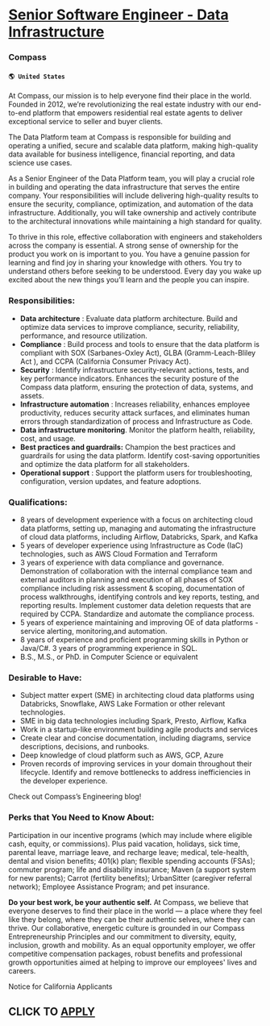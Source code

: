 # [Senior Software Engineer - Data Infrastructure](https://www.remotewlb.com/apply/senior-software-engineer-data-infrastructure-48151)  
### Compass  
#### `🌎 United States`  

At Compass, our mission is to help everyone find their place in the world. Founded in 2012, we’re revolutionizing the real estate industry with our end-to-end platform that empowers residential real estate agents to deliver exceptional service to seller and buyer clients.

The Data Platform team at Compass is responsible for building and operating a unified, secure and scalable data platform, making high-quality data available for business intelligence, financial reporting, and data science use cases.

As a Senior Engineer of the Data Platform team, you will play a crucial role in building and operating the data infrastructure that serves the entire company. Your responsibilities will include delivering high-quality results to ensure the security, compliance, optimization, and automation of the data infrastructure. Additionally, you will take ownership and actively contribute to the architectural innovations while maintaining a high standard for quality.

To thrive in this role, effective collaboration with engineers and stakeholders across the company is essential. A strong sense of ownership for the product you work on is important to you. You have a genuine passion for learning and find joy in sharing your knowledge with others. You try to understand others before seeking to be understood. Every day you wake up excited about the new things you’ll learn and the people you can inspire.

### Responsibilities:

  * **Data architecture** : Evaluate data platform architecture. Build and optimize data services to improve compliance, security, reliability, performance, and resource utilization. 
  * **Compliance** : Build process and tools to ensure that the data platform is compliant with SOX (Sarbanes-Oxley Act), GLBA (Gramm-Leach-Bliley Act ), and CCPA (California Consumer Privacy Act).
  * **Security** : Identify infrastructure security-relevant actions, tests, and key performance indicators. Enhances the security posture of the Compass data platform, ensuring the protection of data, systems, and assets.
  * **Infrastructure automation** : Increases reliability, enhances employee productivity, reduces security attack surfaces, and eliminates human errors through standardization of process and Infrastructure as Code.
  * **Data infrastructure monitoring**. Monitor the platform health, reliability, cost, and usage.
  * **Best practices and guardrails:** Champion the best practices and guardrails for using the data platform. Identify cost-saving opportunities and optimize the data platform for all stakeholders. 
  * **Operational support** : Support the platform users for troubleshooting, configuration, version updates, and feature adoptions.

### Qualifications:

  * 8 years of development experience with a focus on architecting cloud data platforms, setting up, managing and automating the infrastructure of cloud data platforms, including Airflow, Databricks, Spark, and Kafka
  * 5 years of developer experience using Infrastructure as Code (IaC) technologies, such as AWS Cloud Formation and Terraform
  * 3 years of experience with data compliance and governance. Demonstration of collaboration with the internal compliance team and external auditors in planning and execution of all phases of SOX compliance including risk assessment & scoping, documentation of process walkthroughs, identifying controls and key reports, testing, and reporting results. Implement customer data deletion requests that are required by CCPA. Standardize and automate the compliance process.
  * 5 years of experience maintaining and improving OE of data platforms - service alerting, monitoring,and automation.
  * 8 years of experience and proficient programming skills in Python or Java/C#. 3 years of programming experience in SQL.
  * B.S., M.S., or PhD. in Computer Science or equivalent

### Desirable to Have:

  * Subject matter expert (SME) in architecting cloud data platforms using Databricks, Snowflake, AWS Lake Formation or other relevant technologies.
  * SME in big data technologies including Spark, Presto, Airflow, Kafka
  * Work in a startup-like environment building agile products and services
  * Create clear and concise documentation, including diagrams, service descriptions, decisions, and runbooks.
  * Deep knowledge of cloud platform such as AWS, GCP, Azure
  * Proven records of improving services in your domain throughout their lifecycle. Identify and remove bottlenecks to address inefficiencies in the developer experience. 

Check out Compass’s Engineering blog!

### Perks that You Need to Know About:

Participation in our incentive programs (which may include where eligible cash, equity, or commissions). Plus paid vacation, holidays, sick time, parental leave, marriage leave, and recharge leave; medical, tele-health, dental and vision benefits; 401(k) plan; flexible spending accounts (FSAs); commuter program; life and disability insurance; Maven (a support system for new parents); Carrot (fertility benefits); UrbanSitter (caregiver referral network); Employee Assistance Program; and pet insurance.

 **Do your best work, be your authentic self.** At Compass, we believe that everyone deserves to find their place in the world — a place where they feel like they belong, where they can be their authentic selves, where they can thrive. Our collaborative, energetic culture is grounded in our Compass Entrepreneurship Principles and our commitment to diversity, equity, inclusion, growth and mobility. As an equal opportunity employer, we offer competitive compensation packages, robust benefits and professional growth opportunities aimed at helping to improve our employees' lives and careers.

Notice for California Applicants

  
## CLICK TO [APPLY](https://www.remotewlb.com/apply/senior-software-engineer-data-infrastructure-48151)

